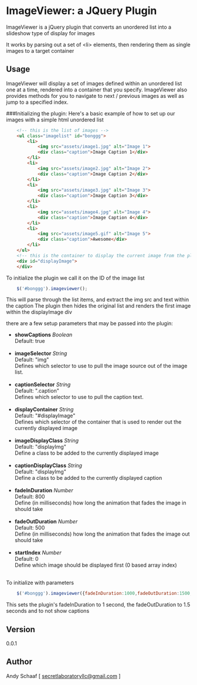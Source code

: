 ImageViewer: a JQuery Plugin
===========

ImageViewer is a jQuery plugin that converts an unordered list into a slideshow type of display for images

It works by parsing out a set of &lt;li&gt; elements, then rendering them as single images to a target container
	
## Usage
ImageViewer will display a set of images defined within an unordered list one at a time, rendered into a container that you specify.
ImageViewer also provides methods for you to navigate to next / previous images as well as jump to a specified index.

###Initializing the plugin:
Here's a basic example of how to set up our images with a simple html unordered list

```html
	<!-- this is the list of images -->
	<ul class="imagelist" id="bonggg">
		<li>
			<img src="assets/image1.jpg" alt="Image 1">
			<div class="caption">Image Caption 1</div>
		</li>
		<li>
			<img src="assets/image2.jpg" alt="Image 2">
			<div class="caption">Image Caption 2</div>
		</li>
		<li>
			<img src="assets/image3.jpg" alt="Image 3">
			<div class="caption">Image Caption 3</div>
		</li>
		<li>
			<img src="assets/image4.jpg" alt="Image 4">
			<div class="caption">Image Caption 4</div>
		</li>
		<li>
			<img src="assets/image5.gif" alt="Image 5">
			<div class="caption">Awesome</div>
		</li>
	</ul>
	<!-- this is the container to display the current image from the plugin -->
	<div id="displayImage">
	</div>
```

To initialize the plugin we call it on the ID of the image list
```javascript
	$('#bonggg').imageviewer();
```
This will parse through the list items, and extract the img src and text within the caption
The plugin then hides the original list and renders the first image within the displayImage div

there are a few setup parameters that may be passed into the plugin:
<ul>
	<li>
		<b>showCaptions</b>
		<i>Boolean</i><br/>
		Default: true
		<br/><br/>
	</li>
	<li>
		<b>imageSelector</b>
		<i>String</i><br/>
		Default: "img"<br/>
		Defines which selector to use to pull the image source out of the image list.
		<br/><br/>
	</li>
	<li>
		<b>captionSelector</b>
		<i>String</i><br/>
		Default: ".caption"<br/>
		Defines which selector to use to pull the caption text.
		<br/><br/>
	</li>
	<li>
		<b>displayContainer</b>
		<i>String</i><br/>
		Default: "#displayImage"<br/>
		Defines which selector of the container that is used to render out the currently displayed image
		<br/><br/>
	</li>
	<li>
		<b>imageDisplayClass</b>
		<i>String</i><br/>
		Default: "displayImg"<br/>
		Define a class to be added to the currently displayed image
		<br/><br/>
	</li>
	<li>
		<b>captionDisplayClass</b>
		<i>String</i><br/>
		Default: "displayImg"<br/>
		Define a class to be added to the currently displayed caption
		<br/><br/>
	</li>
	<li>
		<b>fadeInDuration</b>
		<i>Number</i><br/>
		Default: 800<br/>
		Define (in milliseconds) how long the animation that fades the image in should take
		<br/><br/>
	</li>
	<li>
		<b>fadeOutDuration</b>
		<i>Number</i><br/>
		Default: 500<br/>
		Define (in milliseconds) how long the animation that fades the image out should take
		<br/><br/>
	</li>
	<li>
		<b>startIndex</b>
		<i>Number</i><br/>
		Default: 0<br/>
		Define which image should be displayed first (0 based array index)
		<br/><br/>
	</li>
</ul>

To initialize with parameters
```javascript
	$('#bonggg').imageviewer({fadeInDuration:1000,fadeOutDuration:1500,showCaptions:false});
```
This sets the plugin's fadeInDuration to 1 second, the fadeOutDuration to 1.5 seconds and to not show captions


## Version
0.0.1

## Author
Andy Schaaf [ secretlaboratoryllc@gmail.com ]